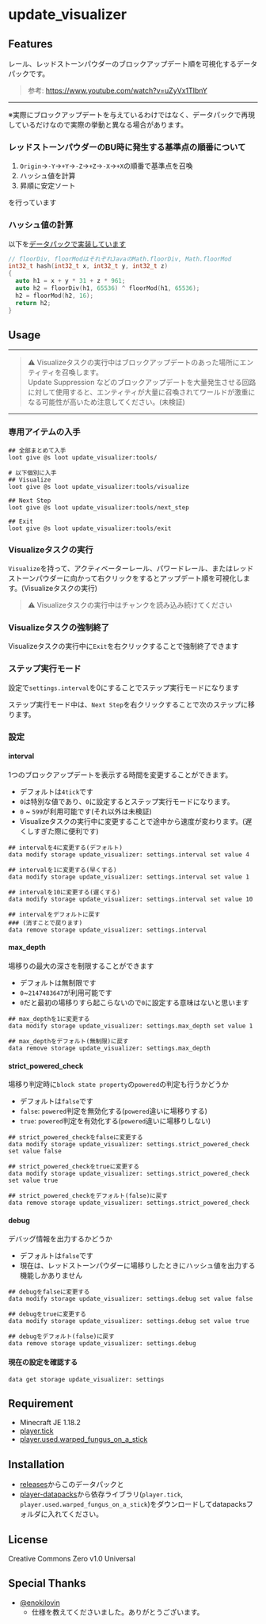 update_visualizer
==

## Features

レール、レッドストーンパウダーのブロックアップデート順を可視化するデータパックです。

> 参考: https://www.youtube.com/watch?v=uZyVx1TIbnY

---

※実際にブロックアップデートを与えているわけではなく、データパックで再現しているだけなので実際の挙動と異なる場合があります。

### レッドストーンパウダーのBU時に発生する基準点の順番について

1. `Origin`→`-Y`→`+Y`→`-Z`→`+Z`→`-X`→`+X`の順番で基準点を召喚
1. ハッシュ値を計算
1. 昇順に安定ソート

を行っています

### ハッシュ値の計算

以下を[データパックで実装しています](https://github.com/a-happin/update_visualizer/blob/master/data/update_visualizer/functions/block_update/push_notifiers/redstone_wire/calc_hash.mcfunction)
```cpp
// floorDiv, floorModはそれぞれJavaのMath.floorDiv, Math.floorMod
int32_t hash(int32_t x, int32_t y, int32_t z)
{
  auto h1 = x + y * 31 + z * 961;
  auto h2 = floorDiv(h1, 65536) ^ floorMod(h1, 65536);
  h2 = floorMod(h2, 16);
  return h2;
}
```

## Usage

---

> ⚠ Visualizeタスクの実行中はブロックアップデートのあった場所にエンティティを召喚します。  
>    Update Suppression などのブロックアップデートを大量発生させる回路に対して使用すると、エンティティが大量に召喚されてワールドが激重になる可能性が高いため注意してください。(未検証)

---

### 専用アイテムの入手

```mcfunction
## 全部まとめて入手
loot give @s loot update_visualizer:tools/

# 以下個別に入手
## Visualize
loot give @s loot update_visualizer:tools/visualize

## Next Step
loot give @s loot update_visualizer:tools/next_step

## Exit
loot give @s loot update_visualizer:tools/exit
```

### Visualizeタスクの実行

`Visualize`を持って、アクティベーターレール、パワードレール、またはレッドストーンパウダーに向かって右クリックをするとアップデート順を可視化します。(Visualizeタスクの実行)
> ⚠ Visualizeタスクの実行中はチャンクを読み込み続けてください

### Visualizeタスクの強制終了

Visualizeタスクの実行中に`Exit`を右クリックすることで強制終了できます

### ステップ実行モード

設定で`settings.interval`を0にすることでステップ実行モードになります

ステップ実行モード中は、`Next Step`を右クリックすることで次のステップに移ります。

### 設定

#### interval

1つのブロックアップデートを表示する時間を変更することができます。

- デフォルトは`4tick`です
- `0`は特別な値であり、`0`に設定するとステップ実行モードになります。
- `0` ~ `599`が利用可能です(それ以外は未検証)
- Visualizeタスクの実行中に変更することで途中から速度が変わります。(遅くしすぎた際に便利です)

```mcfunction
## intervalを4に変更する(デフォルト)
data modify storage update_visualizer: settings.interval set value 4

## intervalを1に変更する(早くする)
data modify storage update_visualizer: settings.interval set value 1

## intervalを10に変更する(遅くする)
data modify storage update_visualizer: settings.interval set value 10

## intervalをデフォルトに戻す
### (消すことで戻ります)
data remove storage update_visualizer: settings.interval
```

#### max_depth

場移りの最大の深さを制限することができます

- デフォルトは無制限です
- `0`~`2147483647`が利用可能です
- `0`だと最初の場移りすら起こらないので`0`に設定する意味はないと思います

```mcfunction
## max_depthを1に変更する
data modify storage update_visualizer: settings.max_depth set value 1

## max_depthをデフォルト(無制限)に戻す
data remove storage update_visualizer: settings.max_depth
```

#### strict_powered_check

場移り判定時に`block state property`の`powered`の判定も行うかどうか

- デフォルトは`false`です
- `false`: `powered`判定を無効化する(`powered`違いに場移りする)
- `true`: `powered`判定を有効化する(`powered`違いに場移りしない)

```mcfunction
## strict_powered_checkをfalseに変更する
data modify storage update_visualizer: settings.strict_powered_check set value false

## strict_powered_checkをtrueに変更する
data modify storage update_visualizer: settings.strict_powered_check set value true

## strict_powered_checkをデフォルト(false)に戻す
data remove storage update_visualizer: settings.strict_powered_check
```

#### debug

デバッグ情報を出力するかどうか

- デフォルトは`false`です
- 現在は、レッドストーンパウダーに場移りしたときにハッシュ値を出力する機能しかありません

```mcfunction
## debugをfalseに変更する
data modify storage update_visualizer: settings.debug set value false

## debugをtrueに変更する
data modify storage update_visualizer: settings.debug set value true

## debugをデフォルト(false)に戻す
data remove storage update_visualizer: settings.debug
```

#### 現在の設定を確認する

```mcfunction
data get storage update_visualizer: settings
```

## Requirement

- Minecraft JE 1.18.2
- [player.tick](https://github.com/a-happin/player-datapacks/tree/master/01.player.tick)
- [player.used.warped_fungus_on_a_stick](https://github.com/a-happin/player-datapacks/tree/master/10.player.used.warped_fungus_on_a_stick)

## Installation

- [releases](https://github.com/a-happin/update_visualizer/releases)からこのデータパックと
- [player-datapacks](https://github.com/a-happin/player-datapacks/releases)から依存ライブラリ(`player.tick`, `player.used.warped_fungus_on_a_stick`)をダウンロードしてdatapacksフォルダに入れてください。

## License
Creative Commons Zero v1.0 Universal

## Special Thanks

- [@enokilovin](https://twitter.com/enokilovin)
  - 仕様を教えてくださいました。ありがとうございます。
